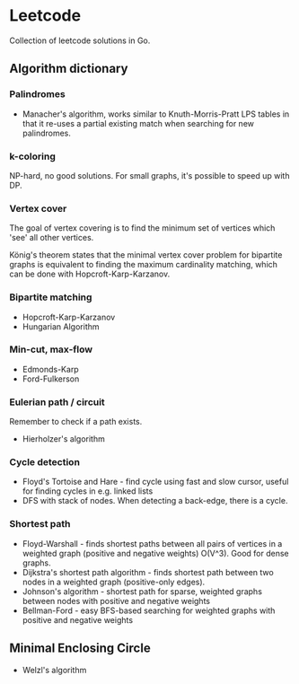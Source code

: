 # Leetcode

Collection of leetcode solutions in Go.

## Algorithm dictionary

### Palindromes

* Manacher's algorithm, works similar to Knuth-Morris-Pratt LPS tables in that
  it re-uses a partial existing match when searching for new palindromes.

### k-coloring

NP-hard, no good solutions. For small graphs, it's possible to speed up with DP.

### Vertex cover

The goal of vertex covering is to find the minimum set of vertices which 'see'
all other vertices.

König's theorem states that the minimal vertex cover problem for bipartite
graphs is equivalent to finding the maximum cardinality matching, which can be
done with Hopcroft-Karp-Karzanov.

### Bipartite matching

* Hopcroft-Karp-Karzanov
* Hungarian Algorithm

### Min-cut, max-flow

* Edmonds-Karp
* Ford-Fulkerson

### Eulerian path / circuit

Remember to check if a path exists.

* Hierholzer's algorithm

### Cycle detection

* Floyd's Tortoise and Hare - find cycle using fast and slow cursor, useful for
  finding cycles in e.g. linked lists
* DFS with stack of nodes. When detecting a back-edge, there is a cycle.

### Shortest path

* Floyd-Warshall - finds shortest paths between all pairs of vertices in a
  weighted graph (positive and negative weights) O(V^3). Good for dense graphs.
* Dijkstra's shortest path algorithm - finds shortest path between two nodes in
  a weighted graph (positive-only edges).
* Johnson's algorithm - shortest path for sparse, weighted graphs between nodes
  with positive and negative weights
* Bellman-Ford - easy BFS-based searching for weighted graphs with positive and
  negative weights

## Minimal Enclosing Circle

* Welzl's algorithm
